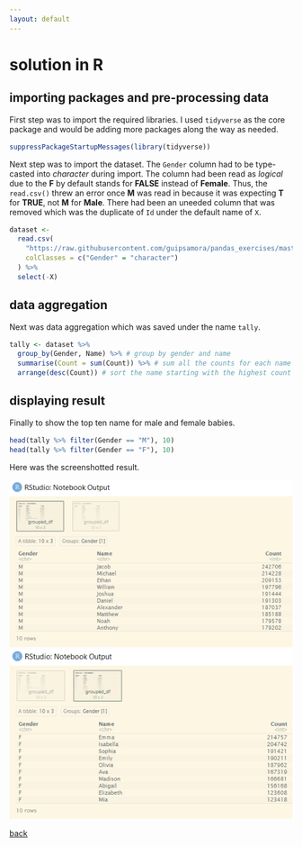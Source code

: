 ```yaml
---
layout: default
---
```


# solution in R

## importing packages and pre-processing data

First step was to import the required libraries. I used `tidyverse` as the core package and would be adding more packages along the way as needed.

```r
suppressPackageStartupMessages(library(tidyverse))
```

Next step was to import the dataset. The `Gender` column had to be type-casted into *character* during import. The column had been read as *logical* due to the **F** by default stands for **FALSE** instead of **Female**. Thus, the `read.csv()` threw an error once **M** was read in because it was expecting **T** for **TRUE**, not **M** for **Male**. There had been an uneeded column that was removed which was the duplicate of `Id` under the default name of `X`.

```r
dataset <-
  read.csv(
    "https://raw.githubusercontent.com/guipsamora/pandas_exercises/master/06_Stats/US_Baby_Names/US_Baby_Names_right.csv",
    colClasses = c("Gender" = "character")
  ) %>%
  select(-X)
```

## data aggregation

Next was data aggregation which was saved under the name `tally`.

```r
tally <- dataset %>%
  group_by(Gender, Name) %>% # group by gender and name
  summarise(Count = sum(Count)) %>% # sum all the counts for each name
  arrange(desc(Count)) # sort the name starting with the highest count
```

## displaying result

Finally to show the top ten name for male and female babies.

```r
head(tally %>% filter(Gender == "M"), 10)
head(tally %>% filter(Gender == "F"), 10)
```

Here was the screenshotted result.

![](images/plot1.PNG) <br>
![](images/plot2.PNG)

[back](./challenge.md)
